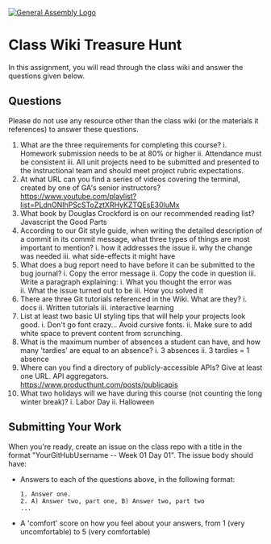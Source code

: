 [![General Assembly Logo](https://camo.githubusercontent.com/1a91b05b8f4d44b5bbfb83abac2b0996d8e26c92/687474703a2f2f692e696d6775722e636f6d2f6b6538555354712e706e67)](https://generalassemb.ly/education/web-development-immersive)

# Class Wiki Treasure Hunt

In this assignment, you will read through the class wiki and answer the
questions given below.

## Questions

Please do not use any resource other than the class wiki
(or the materials it references)
to answer these questions.

1.  What are the three requirements for completing this course?
    i. Homework submission needs to be at 80% or higher
    ii. Attendance must be consistent
    iii. All unit projects need to be submitted and presented to the instructional team and should meet project rubric expectations.
2.  At what URL can you find a series of videos covering the terminal, created
    by one of GA's senior instructors?
    https://www.youtube.com/playlist?list=PLdnONIhPScSToZztXRHyKZTQEsE30luMx
3.  What book by Douglas Crockford is on our recommended reading list?
    Javascript the Good Parts
4.  According to our Git style guide, when writing the detailed description of
    a commit in its commit message, what three types of things are most
    important to mention?
    i. how it addresses the issue
    ii. why the change was needed
    iii. what side-effects it might have
5.  What does a bug report need to have before it can be submitted to the bug
    journal?
    i. Copy the error message
    ii. Copy the code in question
    iii. Write a paragraph explaining:
        i. What you thought the error was  
        ii. What the issue turned out to be
        iii. How you solved it
6.  There are three Git tutorials referenced in the Wiki. What are they?
    i. docs
    ii. Written tutorials
    iii. interactive learning
7.  List at least two basic UI styling tips that will help your projects
    look good.
    i. Don't go font crazy... Avoid cursive fonts.
    ii. Make sure to add white space to prevent content from scrunching.
8.  What is the maximum number of absences a student can have, and how many
    'tardies' are equal to an absence?
    i. 3 absences
    ii. 3 tardies = 1 absence
9.  Where can you find a directory of publicly-accessible APIs?
    Give at least one URL.
    API aggregators.
    https://www.producthunt.com/posts/publicapis
10. What two holidays will we have during this course (not counting the long
    winter break)?
    i. Labor Day
    ii. Halloween

## Submitting Your Work

When you're ready, create an issue on the class repo with
a title in the format "YourGitHubUsername -- Week 01 Day 01".
The issue body should have:

-   Answers to each of the questions above, in the following format:

    ```text
    1. Answer one.
    2. A) Answer two, part one, B) Answer two, part two
    ...
    ```

-   A 'comfort' score on how you feel about your answers, from 1 (very
    uncomfortable) to 5 (very comfortable)
